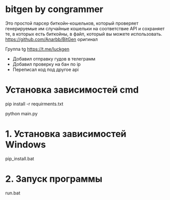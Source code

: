 # bitgen by congrammer
Это простой парсер биткойн-кошельков, который проверяет генерируемые им случайные кошельки на соответствие API и сохраняет те, в которых есть биткойны, в файл, который вы можете использовать.
https://github.com/Anarbb/BitGen оригинал
 
Группа tg https://t.me/luckgen
 
- Добавил отправку гудов в телеграмм 
- Добавил проверку на бан по ip 
- Переписал код под другое api

# Установка зависимостей cmd
pip install -r requirments.txt

python main.py

# 1. Установка зависимостей Windows
pip_install.bat

# 2. Запуск программы
run.bat

